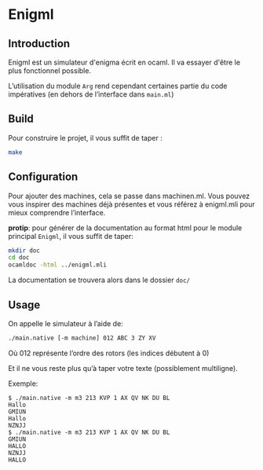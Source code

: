 Enigml
======

Introduction
------------

Enigml est un simulateur d'enigma écrit en ocaml. Il va essayer d'être le plus
fonctionnel possible.

L’utilisation du module `Arg` rend cependant certaines partie du code
impératives (en dehors de l’interface dans `main.ml`)

Build
-----

Pour construire le projet, il vous suffit de taper :
```bash
make
```

Configuration
-------------

Pour ajouter des machines, cela se passe dans machinen.ml. Vous pouvez vous
inspirer des machines déjà présentes et vous référez à enigml.mli pour mieux
comprendre l’interface.

**protip**: pour générer de la documentation au format html pour le module
principal `Enigml`, il vous suffit de taper:
```bash
mkdir doc
cd doc
ocamldoc -html ../enigml.mli
```
La documentation se trouvera alors dans le dossier `doc/`

Usage
-----

On appelle le simulateur à l’aide de:
```bash
./main.native [-m machine] 012 ABC 3 ZY XV
```
Où 012 représente l’ordre des rotors (les indices débutent à 0)

Et il ne vous reste plus qu’à taper votre texte (possiblement multiligne).

Exemple:
```
$ ./main.native -m m3 213 KVP 1 AX QV NK DU BL
Hallo
GMIUN
Hallo
NZNJJ
$ ./main.native -m m3 213 KVP 1 AX QV NK DU BL
GMIUN
HALLO
NZNJJ
HALLO
```
